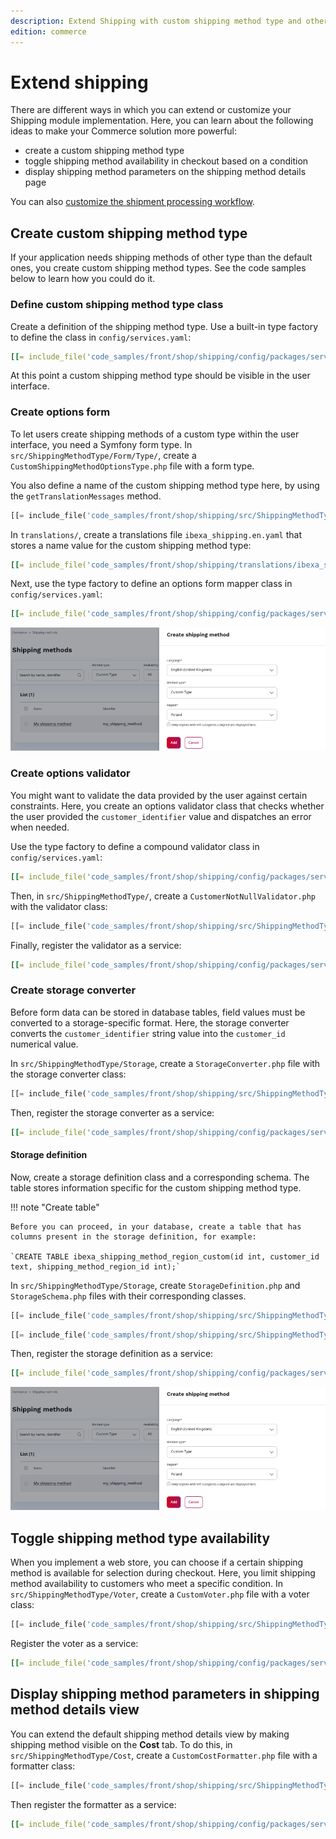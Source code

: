 ```yaml
---
description: Extend Shipping with custom shipping method type and other extra features.
edition: commerce
---
```


# Extend shipping

There are different ways in which you can extend or customize your Shipping module implementation. 
Here, you can learn about the following ideas to make your Commerce solution more powerful:

- create a custom shipping method type
- toggle shipping method availability in checkout based on a condition
- display shipping method parameters on the shipping method details page

You can also [customize the shipment processing workflow](configure_shipment.md#custom-shipment-workflows).

## Create custom shipping method type

If your application needs shipping methods of other type than the default ones, you create custom shipping method types. 
See the code samples below to learn how you could do it.
 
### Define custom shipping method type class

Create a definition of the shipping method type. 
Use a built-in type factory to define the class in `config/services.yaml`:

``` yaml
[[= include_file('code_samples/front/shop/shipping/config/packages/services.yaml', 0, 1) =]][[= include_file('code_samples/front/shop/shipping/config/packages/services.yaml', 1, 8) =]]
```

At this point a custom shipping method type should be visible in the user interface.

### Create options form

To let users create shipping methods of a custom type within the user interface, you need a Symfony form type. 
In `src/ShippingMethodType/Form/Type/`, create a `CustomShippingMethodOptionsType.php` file with a form type.

You also define a name of the custom shipping method type here, by using the `getTranslationMessages` method.

``` php hl_lines="32"
[[= include_file('code_samples/front/shop/shipping/src/ShippingMethodType/Form/Type/CustomShippingMethodOptionsType.php') =]]
```

In `translations/`, create a translations file `ibexa_shipping.en.yaml` that stores a name value for the custom shipping method type:

``` yaml
[[= include_file('code_samples/front/shop/shipping/translations/ibexa_shipping.en.yaml') =]]
```

Next, use the type factory to define an options form mapper class in `config/services.yaml`:

``` yaml
[[= include_file('code_samples/front/shop/shipping/config/packages/services.yaml', 0, 1) =]][[= include_file('code_samples/front/shop/shipping/config/packages/services.yaml', 8, 15) =]]
```

![Creating a shipping method of custom type](img/custom_shipping_method_type.png "Creating a shipping method of custom type")

### Create options validator

You might want to validate the data provided by the user against certain constraints. 
Here, you create an options validator class that checks whether the user provided the `customer_identifier` value and dispatches an error when needed.

Use the type factory to define a compound validator class in `config/services.yaml`:

``` yaml
[[= include_file('code_samples/front/shop/shipping/config/packages/services.yaml', 0, 1) =]][[= include_file('code_samples/front/shop/shipping/config/packages/services.yaml', 15, 22) =]]
```

Then, in `src/ShippingMethodType/`, create a `CustomerNotNullValidator.php` with the validator class:

``` php
[[= include_file('code_samples/front/shop/shipping/src/ShippingMethodType/CustomerNotNullValidator.php') =]]
```

Finally, register the validator as a service:

``` yaml
[[= include_file('code_samples/front/shop/shipping/config/packages/services.yaml', 0, 1) =]][[= include_file('code_samples/front/shop/shipping/config/packages/services.yaml', 22, 25) =]]
```

### Create storage converter

Before form data can be stored in database tables, field values must be converted to a storage-specific format.
Here, the storage converter converts the `customer_identifier` string value into the `customer_id` numerical value.

In `src/ShippingMethodType/Storage`, create a `StorageConverter.php` file with the storage converter class:

``` php
[[= include_file('code_samples/front/shop/shipping/src/ShippingMethodType/Storage/StorageConverter.php') =]]
```

Then, register the storage converter as a service:

``` yaml
[[= include_file('code_samples/front/shop/shipping/config/packages/services.yaml', 0, 1) =]][[= include_file('code_samples/front/shop/shipping/config/packages/services.yaml', 25, 28) =]]
```

#### Storage definition 

Now, create a storage definition class and a corresponding schema.
The table stores information specific for the custom shipping method type.

!!! note "Create table"

    Before you can proceed, in your database, create a table that has columns present in the storage definition, for example:

    `CREATE TABLE ibexa_shipping_method_region_custom(id int, customer_id text, shipping_method_region_id int);`

In `src/ShippingMethodType/Storage`, create `StorageDefinition.php` and `StorageSchema.php` files with their corresponding classes.

``` php
[[= include_file('code_samples/front/shop/shipping/src/ShippingMethodType/Storage/StorageDefinition.php') =]]
```

``` php
[[= include_file('code_samples/front/shop/shipping/src/ShippingMethodType/Storage/StorageSchema.php') =]]
```

Then, register the storage definition as a service:

``` yaml
[[= include_file('code_samples/front/shop/shipping/config/packages/services.yaml', 0, 1) =]][[= include_file('code_samples/front/shop/shipping/config/packages/services.yaml', 28, 31) =]]
```

![Creating a shipping method of custom type](img/custom_shipping_method_type.png "Creating a shipping method of custom type")

## Toggle shipping method type availability

When you implement a web store, you can choose if a certain shipping method is available for selection during checkout.
Here, you limit shipping method availability to customers who meet a specific condition.
In `src/ShippingMethodType/Voter`, create a `CustomVoter.php` file with a voter class:

``` php
[[= include_file('code_samples/front/shop/shipping/src/ShippingMethodType/Voter/CustomVoter.php') =]]
```

Register the voter as a service:

``` yaml
[[= include_file('code_samples/front/shop/shipping/config/packages/services.yaml', 0, 1) =]][[= include_file('code_samples/front/shop/shipping/config/packages/services.yaml', 31, 34) =]]
```

## Display shipping method parameters in shipping method details view

You can extend the default  shipping method details view by making shipping method visible on the **Cost** tab.
To do this, in `src/ShippingMethodType/Cost`, create a `CustomCostFormatter.php` file with a formatter class:

``` php
[[= include_file('code_samples/front/shop/shipping/src/ShippingMethodType/Cost/CustomCostFormatter.php') =]]
```

Then register the formatter as a service:

``` yaml
[[= include_file('code_samples/front/shop/shipping/config/packages/services.yaml', 0, 1) =]][[= include_file('code_samples/front/shop/shipping/config/packages/services.yaml', 34, 38) =]]
```

